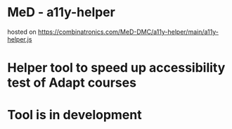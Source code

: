 # MeD - a11y-helper
hosted on https://combinatronics.com/MeD-DMC/a11y-helper/main/a11y-helper.js
# Helper tool to speed up accessibility test of Adapt courses
# Tool is in development
